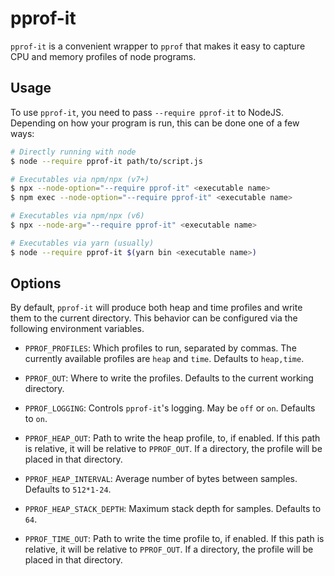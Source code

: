 # pprof-it

`pprof-it` is a convenient wrapper to `pprof` that makes it easy to capture
CPU and memory profiles of node programs.

## Usage

To use `pprof-it`, you need to pass `--require pprof-it` to NodeJS.
Depending on how your program is run, this can be done one of a few ways:

```sh
# Directly running with node
$ node --require pprof-it path/to/script.js

# Executables via npm/npx (v7+)
$ npx --node-option="--require pprof-it" <executable name>
$ npm exec --node-option="--require pprof-it" <executable name>

# Executables via npm/npx (v6)
$ npx --node-arg="--require pprof-it" <executable name>

# Executables via yarn (usually)
$ node --require pprof-it $(yarn bin <executable name>)
```

## Options

By default, `pprof-it` will produce both heap and time profiles and
write them to the current directory. This behavior can be configured
via the following environment variables.

-   `PPROF_PROFILES`: Which profiles to run, separated by commas. The
    currently available profiles are `heap` and `time`. Defaults to `heap,time`.

-   `PPROF_OUT`: Where to write the profiles. Defaults to the
    current working directory.

-   `PPROF_LOGGING`: Controls `pprof-it`'s logging. May be `off` or `on`.
    Defaults to `on`.

-   `PPROF_HEAP_OUT`: Path to write the heap profile, to, if enabled. If
    this path is relative, it will be relative to `PPROF_OUT`. If a directory,
    the profile will be placed in that directory.

-   `PPROF_HEAP_INTERVAL`: Average number of bytes between samples. Defaults to
    `512*1-24`.

-   `PPROF_HEAP_STACK_DEPTH`: Maximum stack depth for samples. Defaults to `64`.

-   `PPROF_TIME_OUT`: Path to write the time profile to, if enabled. If
    this path is relative, it will be relative to `PPROF_OUT`. If a directory,
    the profile will be placed in that directory.
